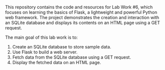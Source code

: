 This repository contains the code and resources for Lab Work #6, which focuses on learning the basics of Flask, a lightweight and powerful Python web framework.
The project demonstrates the creation and interaction with an SQLite database and displays its contents on an HTML page using a GET request.

The main goal of this lab work is to:

1. Create an SQLite database to store sample data.
2. Use Flask to build a web server.
3. Fetch data from the SQLite database using a GET request.
4. Display the fetched data on an HTML page.
